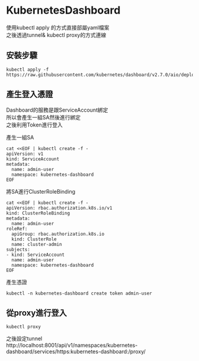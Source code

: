 # KubernetesDashboard  

使用kubectl apply 的方式直接部屬yaml檔案  
之後透過tunnel& kubectl proxy的方式連線  

## 安裝步驟   

```
kubectl apply -f https://raw.githubusercontent.com/kubernetes/dashboard/v2.7.0/aio/deploy/recommended.yaml
```

## 產生登入憑證  
  
Dashboard的服務是跟ServiceAccount綁定  
所以會產生一組SA然後進行綁定  
之後利用Token進行登入  

產生一組SA  
```
cat <<EOF | kubectl create -f -
apiVersion: v1
kind: ServiceAccount
metadata:
  name: admin-user
  namespace: kubernetes-dashboard
EOF
```

將SA進行ClusterRoleBinding  
```
cat <<EOF | kubectl create -f -
apiVersion: rbac.authorization.k8s.io/v1
kind: ClusterRoleBinding
metadata:
  name: admin-user
roleRef:
  apiGroup: rbac.authorization.k8s.io
  kind: ClusterRole
  name: cluster-admin
subjects:
- kind: ServiceAccount
  name: admin-user
  namespace: kubernetes-dashboard
EOF
```

產生憑證  
```
kubectl -n kubernetes-dashboard create token admin-user
```

## 從proxy進行登入  

```
kubectl proxy
```

之後設定tunnel  
http://localhost:8001/api/v1/namespaces/kubernetes-dashboard/services/https:kubernetes-dashboard:/proxy/
